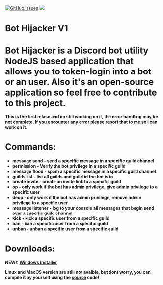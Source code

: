 <a href="https://github.com/Cxyder/bot-hijacker/issues"><img alt="GitHub issues" src="https://img.shields.io/github/issues/Cxyder/bot-hijacker"></a>
<a href="https://codeclimate.com/github/Cxyder/bot-hijacker/maintainability"><img src="https://api.codeclimate.com/v1/badges/ac72432a8af1692dc595/maintainability" /></a>

# Bot Hijacker V1
# <b> Bot Hijacker is a Discord bot utility NodeJS based application that allows you to token-login into a bot or an user. Also it's an open-source application so feel free to contribute to this project. <b> 




 This is the first relase and im still working on it, the error handling may be not complete. If you encounter any error please report that to me so i can work on it.

# Commands:
- message send - send a specific message in a specific guild channel
- permission - Verify the bot privilege in a specific guild
- message flood - spam a specific message in a specific guild channel
- guilds list - list all guilds and guild id the bot is in
- create invite - create an invite link to a specific guild
- op - only work if the bot has admin privilege, give admin privilege to a specific user
- deop - only work if the bot has admin privilege, remove admin privilege to a specific user
- message listener - log to your console all messages that begin send over a specific guild channel
- kick - kick a specific user from a specific guild
- ban - ban a specific user from a specific guild
- unban - unban a specific user from a specific guild


# <b>Downloads:<b>
<strong>NEW!: [Windows Installer](https://github.com/Cxyder/bot-hijacker/releases/tag/v1)
 
<strong>Linux and MacOS version are still not avaible, but dont worry, you can compile it by yourself using the [source](https://github.com/Cxyder/bot-hijacker/archive/refs/tags/v1.zip) code!<strong>

